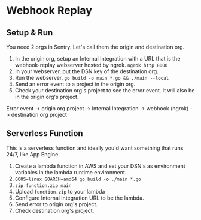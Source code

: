 # Webhook Replay

## Setup & Run

You need 2 orgs in Sentry. Let's call them the origin and destination org.

1. In the origin org, setup an Internal Integration with a URL that is the webhook-replay webserver hosted by ngrok. `ngrok http 8000`
2. In your webserver, put the DSN key of the destination org.
3. Run the webserver, `go build -o main *.go && ./main --local`
3. Send an error event to a project in the origin org.
4. Check your destination org's project to see the error event. It will also be in the origin org's project.

Error event -> origin org project -> Internal Integration -> webhook (ngrok) -> destination org project

## Serverless Function
This is a serverless function and ideally you'd want something that runs 24/7, like App Engine.
1. Create a lambda function in AWS and set your DSN's as environment variables in the lambda runtime environment.
2. `GOOS=linux GOARCH=amd64 go build -o ./main *.go`
3. `zip function.zip main`
4. Upload `function.zip` to your lambda
5. Configure Internal Integration URL to be the lambda.
6. Send error to origin org's project.
7. Check destination org's project.